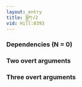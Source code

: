 ```yaml
---
layout: entry
title: སྒྲོག་√2
vid: Hill:0393
---
```

### Dependencies (N = 0)


### Two overt arguments


### Three overt arguments
